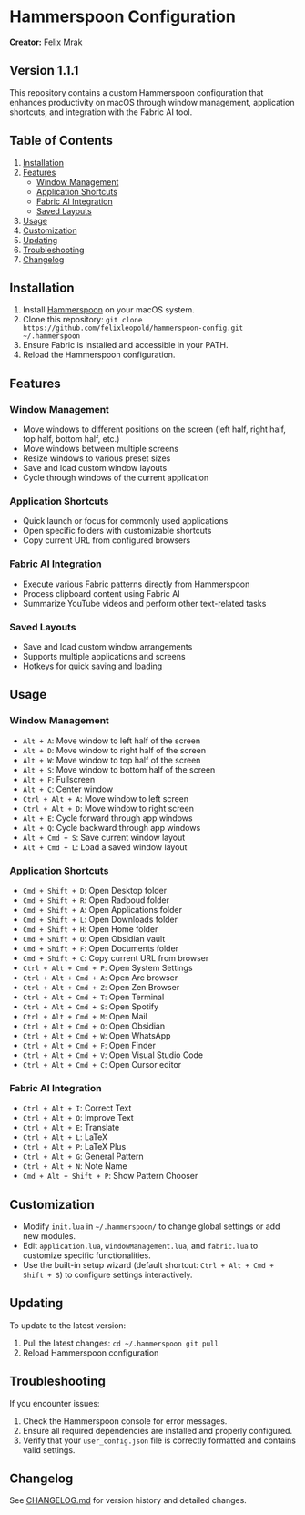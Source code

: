 # Hammerspoon Configuration

**Creator:** Felix Mrak

## Version 1.1.1

This repository contains a custom Hammerspoon configuration that enhances productivity on macOS through window management, application shortcuts, and integration with the Fabric AI tool.

## Table of Contents

1. [Installation](#installation)
2. [Features](#features)
   - [Window Management](#window-management)
   - [Application Shortcuts](#application-shortcuts)
   - [Fabric AI Integration](#fabric-ai-integration)
   - [Saved Layouts](#saved-layouts)
3. [Usage](#usage)
4. [Customization](#customization)
5. [Updating](#updating)
6. [Troubleshooting](#troubleshooting)
7. [Changelog](#changelog)

## Installation

1. Install [Hammerspoon](https://www.hammerspoon.org/) on your macOS system.
2. Clone this repository:   ```
   git clone https://github.com/felixleopold/hammerspoon-config.git ~/.hammerspoon   ```
3. Ensure Fabric is installed and accessible in your PATH.
4. Reload the Hammerspoon configuration.

## Features

### Window Management

- Move windows to different positions on the screen (left half, right half, top half, bottom half, etc.)
- Move windows between multiple screens
- Resize windows to various preset sizes
- Save and load custom window layouts
- Cycle through windows of the current application

### Application Shortcuts

- Quick launch or focus for commonly used applications
- Open specific folders with customizable shortcuts
- Copy current URL from configured browsers

### Fabric AI Integration

- Execute various Fabric patterns directly from Hammerspoon
- Process clipboard content using Fabric AI
- Summarize YouTube videos and perform other text-related tasks

### Saved Layouts

- Save and load custom window arrangements
- Supports multiple applications and screens
- Hotkeys for quick saving and loading

## Usage

### Window Management

- `Alt + A`: Move window to left half of the screen
- `Alt + D`: Move window to right half of the screen
- `Alt + W`: Move window to top half of the screen
- `Alt + S`: Move window to bottom half of the screen
- `Alt + F`: Fullscreen
- `Alt + C`: Center window
- `Ctrl + Alt + A`: Move window to left screen
- `Ctrl + Alt + D`: Move window to right screen
- `Alt + E`: Cycle forward through app windows
- `Alt + Q`: Cycle backward through app windows
- `Alt + Cmd + S`: Save current window layout
- `Alt + Cmd + L`: Load a saved window layout

### Application Shortcuts

- `Cmd + Shift + D`: Open Desktop folder
- `Cmd + Shift + R`: Open Radboud folder
- `Cmd + Shift + A`: Open Applications folder
- `Cmd + Shift + L`: Open Downloads folder
- `Cmd + Shift + H`: Open Home folder
- `Cmd + Shift + O`: Open Obsidian vault
- `Cmd + Shift + F`: Open Documents folder
- `Cmd + Shift + C`: Copy current URL from browser
- `Ctrl + Alt + Cmd + P`: Open System Settings
- `Ctrl + Alt + Cmd + A`: Open Arc browser
- `Ctrl + Alt + Cmd + Z`: Open Zen Browser
- `Ctrl + Alt + Cmd + T`: Open Terminal
- `Ctrl + Alt + Cmd + S`: Open Spotify
- `Ctrl + Alt + Cmd + M`: Open Mail
- `Ctrl + Alt + Cmd + O`: Open Obsidian
- `Ctrl + Alt + Cmd + W`: Open WhatsApp
- `Ctrl + Alt + Cmd + F`: Open Finder
- `Ctrl + Alt + Cmd + V`: Open Visual Studio Code
- `Ctrl + Alt + Cmd + C`: Open Cursor editor

### Fabric AI Integration

- `Ctrl + Alt + I`: Correct Text
- `Ctrl + Alt + O`: Improve Text
- `Ctrl + Alt + E`: Translate
- `Ctrl + Alt + L`: LaTeX
- `Ctrl + Alt + P`: LaTeX Plus
- `Ctrl + Alt + G`: General Pattern
- `Ctrl + Alt + N`: Note Name
- `Cmd + Alt + Shift + P`: Show Pattern Chooser

## Customization

- Modify `init.lua` in `~/.hammerspoon/` to change global settings or add new modules.
- Edit `application.lua`, `windowManagement.lua`, and `fabric.lua` to customize specific functionalities.
- Use the built-in setup wizard (default shortcut: `Ctrl + Alt + Cmd + Shift + S`) to configure settings interactively.

## Updating

To update to the latest version:
1. Pull the latest changes:   ```
   cd ~/.hammerspoon
   git pull   ```
2. Reload Hammerspoon configuration

## Troubleshooting

If you encounter issues:
1. Check the Hammerspoon console for error messages.
2. Ensure all required dependencies are installed and properly configured.
3. Verify that your `user_config.json` file is correctly formatted and contains valid settings.

## Changelog

See [CHANGELOG.md](CHANGELOG.md) for version history and detailed changes.
